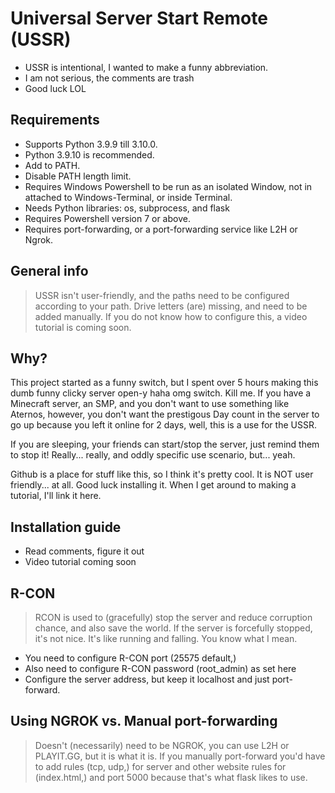# Universal Server Start Remote (USSR)
* USSR is intentional, I wanted to make a funny abbreviation.
* I am not serious, the comments are trash
* Good luck LOL

## Requirements
* Supports Python 3.9.9 till 3.10.0.
* Python 3.9.10 is recommended.
* Add to PATH.
* Disable PATH length limit.
* Requires Windows Powershell to be run as an isolated Window, not in attached to Windows-Terminal, or inside Terminal.
* Needs Python libraries: os, subprocess, and flask
* Requires Powershell version 7 or above.
* Requires port-forwarding, or a port-forwarding service like L2H or Ngrok.

## General info
> USSR isn't user-friendly, and the paths need to be configured according to your path.
> Drive letters (are) missing, and need to be added manually.
> If you do not know how to configure this, a video tutorial is coming soon.

## Why?
This project started as a funny switch, but I spent over 5 hours making this dumb funny clicky server open-y haha omg switch. Kill me. If you have a Minecraft server, an SMP, and you don't want to use something like Aternos, however, you don't want the prestigous Day count in the server to go up because you left it online for 2 days, well, this is a use for the USSR.

If you are sleeping, your friends can start/stop the server, just remind them to stop it! Really... really, and oddly specific use scenario, but... yeah.

Github is a place for stuff like this, so I think it's pretty cool.
It is NOT user friendly... at all. Good luck installing it. When I get around to making a tutorial, I'll link it here.

## Installation guide
* Read comments, figure it out
* Video tutorial coming soon

## R-CON
> RCON is used to (gracefully) stop the server and reduce corruption chance, and also save the world. If the server is forcefully stopped, it's not nice. It's like running and falling. You know what I mean.
* You need to configure R-CON port (25575 default,)
* Also need to configure R-CON password (root_admin) as set here
* Configure the server address, but keep it localhost and just port-forward.

## Using NGROK vs. Manual port-forwarding
> Doesn't (necessarily) need to be NGROK, you can use L2H or PLAYIT.GG, but it is what it is. If you manually port-forward you'd have to add rules (tcp, udp,) for server and other website rules for (index.html,) and port 5000 because that's what flask likes to use.
